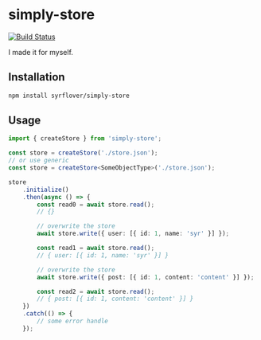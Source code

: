# simply-store

[![Build Status](https://travis-ci.org/syrflover/simply-store.png?branch=master)](https://travis-ci.org/syrflover/simply-store)

I made it for myself.

## Installation

```sh
npm install syrflover/simply-store
```

## Usage

```ts
import { createStore } from 'simply-store';

const store = createStore('./store.json');
// or use generic
const store = createStore<SomeObjectType>('./store.json');

store
    .initialize()
    .then(async () => {
        const read0 = await store.read();
        // {}

        // overwrite the store
        await store.write({ user: [{ id: 1, name: 'syr' }] });

        const read1 = await store.read();
        // { user: [{ id: 1, name: 'syr' }] }

        // overwrite the store
        await store.write({ post: [{ id: 1, content: 'content' }] });

        const read2 = await store.read();
        // { post: [{ id: 1, content: 'content' }] }
    })
    .catch(() => {
        // some error handle
    });
```
